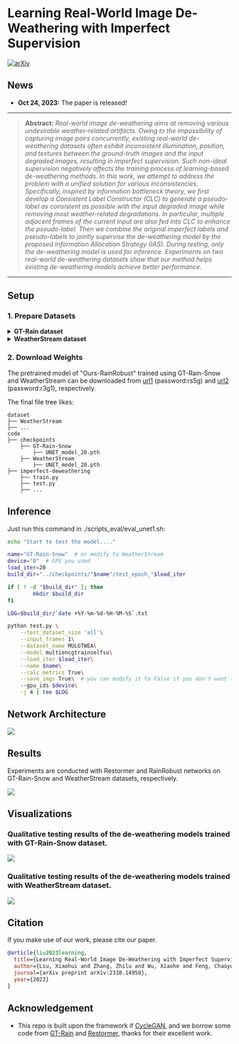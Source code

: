 # Learning Real-World Image De-Weathering with Imperfect Supervision
[![arXiv](https://img.shields.io/badge/arXiv-2305.13077-b31b1b.svg)](https://arxiv.org/abs/2310.14958)

## News
- **Oct 24, 2023:** The paper is released!

<hr />

> **Abstract:** *Real-world image de-weathering aims at removing various undesirable weather-related artifacts. Owing to the impossibility of capturing image pairs concurrently, existing real-world de-weathering datasets often exhibit inconsistent illumination, position, and textures between the ground-truth images and the input degraded images, resulting in imperfect supervision. Such non-ideal supervision negatively affects the training process of learning-based de-weathering methods. In this work, we attempt to address the problem with a unified solution for various inconsistencies. Specifically, inspired by information bottleneck theory, we first develop a Consistent Label Constructor (CLC) to generate a pseudo-label as consistent as possible with the input degraded image while removing most weather-related degradations. In particular, multiple adjacent frames of the current input are also fed into CLC to enhance the pseudo-label. Then we combine the original imperfect labels and pseudo-labels to jointly supervise the de-weathering model by the proposed Information Allocation Strategy (IAS). During testing, only the de-weathering model is used for inference. Experiments on two real-world de-weathering datasets show that our method helps existing de-weathering models achieve better performance.* 
<hr />

## Setup

### 1. Prepare Datasets
<details>
<summary><b>GT-Rain dataset</b></summary>
Download the dataset from [here](https://drive.google.com/drive/folders/1NSRl954QPcGIgoyJa_VjQwh_gEaHWPb8).
</details>

<details>
<summary><b>WeatherStream dataset</b></summary>
Download the dataset from [here](https://drive.google.com/drive/folders/12Z9rBSTs0PPNHLieyU2vnCTzR6fOFLrT).
</details>

### 2. Download Weights
The pretrained model of "Ours-RainRobust" trained using GT-Rain-Snow and WeatherStream can be downloaded from [url1](https://pan.baidu.com/s/1C2cSg6pfInEQOGMM4ro53w?pwd=rs5g) (password:rs5g) and [url2](链接：https://pan.baidu.com/s/14ROb7g1NbPmaM2bBgmA0Vw?pwd=r3g1) (password:r3g1), respectively.

The final file tree likes:

```none
dataset
├── WeatherStream
├── ...
code
├── checkpoints
    ├── GT-Rain-Snow
        ├── UNET_model_20.pth
    ├── WeatherStream
        ├── UNET_model_20.pth
├── imperfect-deweathering
    ├── train.py
    ├── test.py
    ├── ...
```

## Inference
Just run this command in ./scripts_eval/eval_unet1.sh:
```bash
echo "Start to test the model...."

name="GT-Rain-Snow"  # or modify to WeatherStream
device="0"  # GPU you used
load_iter=20
build_dir="../checkpoints/"$name"/test_epoch_"$load_iter

if [ ! -d "$build_dir" ]; then
        mkdir $build_dir
fi

LOG=$build_dir/`date +%Y-%m-%d-%H-%M-%S`.txt

python test.py \
    --test_dataset_size 'all'\
    --input_frames 1\
    --dataset_name MULGTWEA\
    --model multiencgtrainselfsu\
    --load_iter $load_iter\
    --name $name\
    --calc_metrics True\
    --save_imgs True\  # you can modify it to False if you don't want to save images
    --gpu_ids $device\
    -j 4 | tee $LOG
```
## Network Architecture

<img src = "https://i.imgur.com/ILyYCuw.png"> 

## Results
Experiments are conducted with Restormer and RainRobust networks on GT-Rain-Snow and WeatherStream datasets, respectively.

<img src = "https://i.imgur.com/2mheOWr.png"> 

## Visualizations

### Qualitative testing results of the de-weathering models trained with GT-Rain-Snow dataset.
<img src = "https://i.imgur.com/BQfM8Di.png"> 

### Qualitative testing results of the de-weathering models trained with WeatherStream dataset.
<img src = "https://i.imgur.com/BQfM8Di.png"> 

## Citation
If you make use of our work, please cite our paper.
```bibtex
@article{liu2023learning,
  title={Learning Real-World Image De-Weathering with Imperfect Supervision},
  author={Liu, Xiaohui and Zhang, Zhilu and Wu, Xiaohe and Feng, Chaoyu and Wang, Xiaotao and LEI, LEI and Zuo, Wangmeng},
  journal={arXiv preprint arXiv:2310.14958},
  year={2023}
}
```

## Acknowledgement

- This repo is built upon the framework if [CycleGAN](https://github.com/junyanz/pytorch-CycleGAN-and-pix2pix), and we borrow some code from [GT-Rain](https://github.com/UCLA-VMG/GT-RAIN) and [Restormer](https://github.com/swz30/Restormer), thanks for their excellent work.
